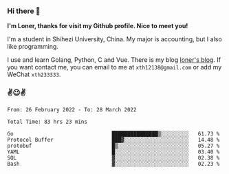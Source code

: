 ### Hi there 👋️

**I'm Loner, thanks for visit my Github profile. Nice to meet you!**

I'm a student in Shihezi University, China. My major is accounting, but I also like programming.

I use and learn Golang, Python, C and Vue. There is my blog [loner's blog](https://www.loner1024.top).  If you want contact me, you can email to me at `xth12138@gmail.com` or add my WeChat `xth233333`.

### ✌️😉✌️

<!--START_SECTION:waka-->

```text
From: 26 February 2022 - To: 28 March 2022

Total Time: 83 hrs 23 mins

Go                                ███████████████▒░░░░░░░░░   61.73 %
Protocol Buffer                   ███▓░░░░░░░░░░░░░░░░░░░░░   14.48 %
protobuf                          █▒░░░░░░░░░░░░░░░░░░░░░░░   05.27 %
YAML                              █░░░░░░░░░░░░░░░░░░░░░░░░   03.40 %
SQL                               ▓░░░░░░░░░░░░░░░░░░░░░░░░   02.38 %
Bash                              ▓░░░░░░░░░░░░░░░░░░░░░░░░   02.23 %
```

<!--END_SECTION:waka-->



